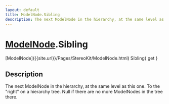 ```yaml
---
layout: default
title: ModelNode.Sibling
description: The next ModelNode in the hierarchy, at the same level as this one. To the "right" on a hierarchy tree. Null if there are no more ModelNodes in the tree there.
---
```

# [ModelNode]({{site.url}}/Pages/StereoKit/ModelNode.html).Sibling

<div class='signature' markdown='1'>
[ModelNode]({{site.url}}/Pages/StereoKit/ModelNode.html) Sibling{ get }
</div>

## Description
The next ModelNode in the hierarchy, at the same level as
this one. To the "right" on a hierarchy tree. Null if there are no
more ModelNodes in the tree there.

